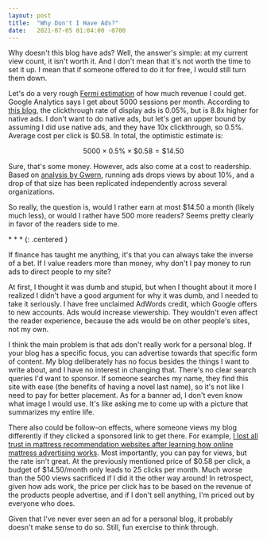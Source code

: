 ```yaml
---
layout: post
title:  "Why Don't I Have Ads?"
date:   2021-07-05 01:04:00 -0700
---
```


Why doesn't this blog have ads?
Well, the answer's simple: at my current view count, it isn't worth it. And I don't mean that it's not worth the
time to set it up. I mean that if someone offered to do it for free,
I would still turn them down.

Let's do a very rough [Fermi estimation](https://en.wikipedia.org/wiki/Fermi_problem)
of how much revenue I could get. Google Analytics says I get about 5000 sessions
per month. According to [this blog](https://blog.taboola.com/how-much-do-websites-make-from-ads/),
the clickthrough rate of display ads is 0.05%, but is 8.8x higher for native ads. I don't
want to do native ads, but let's get an upper bound by assuming I did use native ads,
and they have 10x clickthrough, so 0.5%. Average cost per click is $0.58.
In total, the optimistic estimate is:

$$
    5000 \times 0.5\% \times \$0.58 = \$14.50
$$

Sure, that's some money. However, ads also come at a cost
to readership. Based on [analysis by Gwern](https://www.gwern.net/Ads), running ads drops views
by about 10%, and a drop of that size has been replicated independently across several
organizations.

So really, the question is, would I rather earn at most $14.50 a month (likely much less),
or would I rather have 500 more readers? Seems pretty clearly in favor of the readers side to me.

\* \* \*
{: .centered }

If finance has taught me anything, it's that you can always take the inverse of a bet. If
I value readers more than money, why don't I pay money to run ads to direct people to my site?

At first, I thought it was dumb and stupid, but when I thought about it more I realized I
didn't have a good argument for why it was dumb, and I needed to take it seriously. I have free unclaimed AdWords credit, which Google offers to new accounts. Ads would increase viewership. They wouldn't even affect the
reader experience, because the ads would be on other people's sites, not my own.

I think the main problem is that ads don't really work for a personal blog. If your blog
has a specific focus, you can advertise towards that specific form of content.
My blog deliberately has no focus besides the things I want to write about, and I have no
interest in changing that. There's no clear search queries I'd want to sponsor.
If someone searches my name, they find this site with ease (the benefits of having a novel last name),
so it's not like I need to pay for better placement.
As for a banner ad, I don't even know what image I would use. It's like asking me to come up
with a picture that summarizes my entire life.

There also could be follow-on effects, where someone views my blog differently if they clicked
a sponsored link to get there. For example, [I lost all trust in mattress recommendation
websites after learning how online mattress advertising works](https://www.fastcompany.com/3065928/sleepopolis-casper-bloggers-lawsuits-underside-of-the-mattress-wars).
Most importantly, you can pay for views, but the rate isn't great.
At the previously mentioned price of $0.58 per click, a budget of $14.50/month only leads to
25 clicks per month. Much worse than the 500 views sacrificed if I did it the other way around!
In retrospect, given how ads work, the price per click has to be based on the revenue of the
products people advertise, and if I don't sell anything, I'm priced out by everyone who does.

Given that I've never ever seen an ad for a personal blog, it probably doesn't make sense
to do so. Still, fun exercise to think through.
